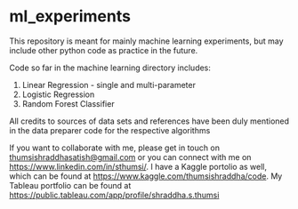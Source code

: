 # ml_experiments
This repository is meant for mainly machine learning experiments, but may include other python code as practice in the future. 

Code so far in the machine learning directory includes:
1. Linear Regression - single and multi-parameter
2. Logistic Regression
3. Random Forest Classifier

All credits to sources of data sets and references have been duly mentioned in the data preparer code for the respective algorithms

If you want to collaborate with me, please get in touch on thumsishraddhasatish@gmail.com or you can connect with me on https://www.linkedin.com/in/sthumsi/. 
I have a Kaggle portolio as well, which can be found at https://www.kaggle.com/thumsishraddha/code. 
My Tableau portfolio can be found at https://public.tableau.com/app/profile/shraddha.s.thumsi


